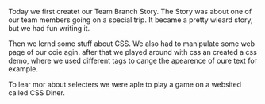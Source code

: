 Today we first createt our Team Branch Story. The Story was about one of our team members going on a special trip. It became a pretty wieard story, but we had fun writing it. 

Then we lernd some stuff about CSS. We also had to manipulate some web page of our coie agin. 
after that we played around with css an created a css demo, where we used different tags to cange the apearence of oure text for example.

To lear mor about selecters we were aple to play a game on a websited called CSS Diner.
